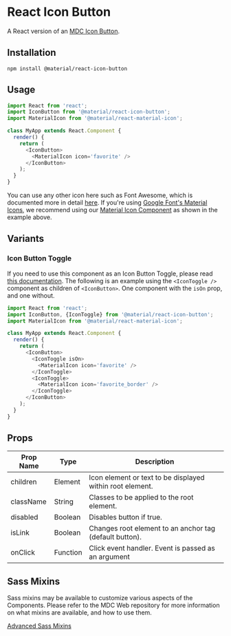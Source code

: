 # React Icon Button

A React version of an [MDC Icon Button](https://github.com/material-components/material-components-web/tree/master/packages/mdc-icon-button).

## Installation

```
npm install @material/react-icon-button
```

## Usage

```js
import React from 'react';
import IconButton from '@material/react-icon-button';
import MaterialIcon from '@material/react-material-icon';

class MyApp extends React.Component {
  render() {
    return (
      <IconButton>
        <MaterialIcon icon='favorite' />
      </IconButton>
    );
  }
}
```

You can use any other icon here such as Font Awesome, which is documented more in detail [here](https://github.com/material-components/material-components-web/tree/master/packages/mdc-icon-button#icon-button-toggle-with-font-awesome). If you're using [Google Font's Material Icons](https://material.io/tools/icons/?style=baseline), we recommend using our [Material Icon Component](../material-icon) as shown in the example above.

## Variants

### Icon Button Toggle

If you need to use this component as an Icon Button Toggle, please read [this documentation](https://github.com/material-components/material-components-web/blob/master/packages/mdc-icon-button/README.md#icon-button-toggle). The following is an example using the `<IconToggle />` component as children of `<IconButton>`. One component with the `isOn` prop, and one without.

```js
import React from 'react';
import IconButton, {IconToggle} from '@material/react-icon-button';
import MaterialIcon from '@material/react-material-icon';

class MyApp extends React.Component {
  render() {
    return (
      <IconButton>
        <IconToggle isOn>
          <MaterialIcon icon='favorite' />
        </IconToggle>
        <IconToggle>
          <MaterialIcon icon='favorite_border' />
        </IconToggle>
      </IconButton>      
    );
  }
}
```

## Props

Prop Name | Type | Description
--- | --- | ---
children | Element | Icon element or text to be displayed within root element.
className | String | Classes to be applied to the root element.
disabled | Boolean | Disables button if true.
isLink | Boolean | Changes root element to an anchor tag (default button).
onClick | Function | Click event handler. Event is passed as an argument

## Sass Mixins

Sass mixins may be available to customize various aspects of the Components. Please refer to the
MDC Web repository for more information on what mixins are available, and how to use them.

[Advanced Sass Mixins](https://github.com/material-components/material-components-web/blob/master/packages/mdc-icon-button/README.md#sass-mixins)
